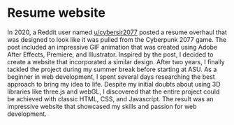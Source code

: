 # Resume website
In 2020, a Reddit user named [u/cybersir2077](https://www.reddit.com/user/cybersir2077/) posted a resume overhaul that was designed to look like it was pulled from the Cyberpunk 2077 game. The post included an impressive GIF animation that was created using Adobe After Effects, Premiere, and Illustrator. Inspired by the post, I decided to create a website that incorporated a similar design. After two years, I finally tackled the project during my summer break before starting at ASU. As a beginner in web development, I spent several days researching the best approach to bring my idea to life. Despite my initial doubts about using 3D libraries like three.js and webGL, I discovered that the entire project could be achieved with classic HTML, CSS, and Javascript. The result was an impressive website that showcased my skills and passion for web development.
